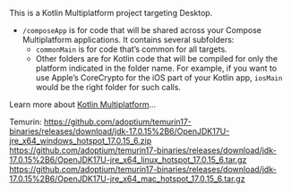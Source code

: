 This is a Kotlin Multiplatform project targeting Desktop.

* `/composeApp` is for code that will be shared across your Compose Multiplatform applications.
  It contains several subfolders:
  - `commonMain` is for code that’s common for all targets.
  - Other folders are for Kotlin code that will be compiled for only the platform indicated in the folder name.
    For example, if you want to use Apple’s CoreCrypto for the iOS part of your Kotlin app,
    `iosMain` would be the right folder for such calls.


Learn more about [Kotlin Multiplatform](https://www.jetbrains.com/help/kotlin-multiplatform-dev/get-started.html)…

Temurin:
https://github.com/adoptium/temurin17-binaries/releases/download/jdk-17.0.15%2B6/OpenJDK17U-jre_x64_windows_hotspot_17.0.15_6.zip
https://github.com/adoptium/temurin17-binaries/releases/download/jdk-17.0.15%2B6/OpenJDK17U-jre_x64_linux_hotspot_17.0.15_6.tar.gz
https://github.com/adoptium/temurin17-binaries/releases/download/jdk-17.0.15%2B6/OpenJDK17U-jre_x64_mac_hotspot_17.0.15_6.tar.gz
